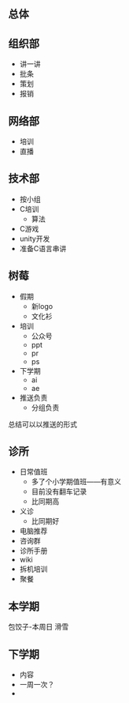 <!-- 学期总结 -->

## 总体

## 组织部

- 讲一讲
- 批条
- 策划
- 报销

## 网络部

- 培训
- 直播

## 技术部

- 按小组
- C培训
  - 算法
- C游戏
- unity开发
- 准备C语言串讲

## 树莓

- 假期
  - 新logo
  - 文化衫
- 培训
  - 公众号
  - ppt
  - pr
  - ps
- 下学期
  - ai
  - ae
- 推送负责
  - 分组负责


总结可以以推送的形式


## 诊所

- 日常值班
  - 多了个小学期值班——有意义
  - 目前没有翻车记录
  - 比同期高
- 义诊
  - 比同期好
- 电脑推荐
- 咨询群
- 诊所手册
- wiki
- 拆机培训
- 聚餐

## 本学期

包饺子-本周日
滑雪

## 下学期

- 内容
- 一周一次？
- 